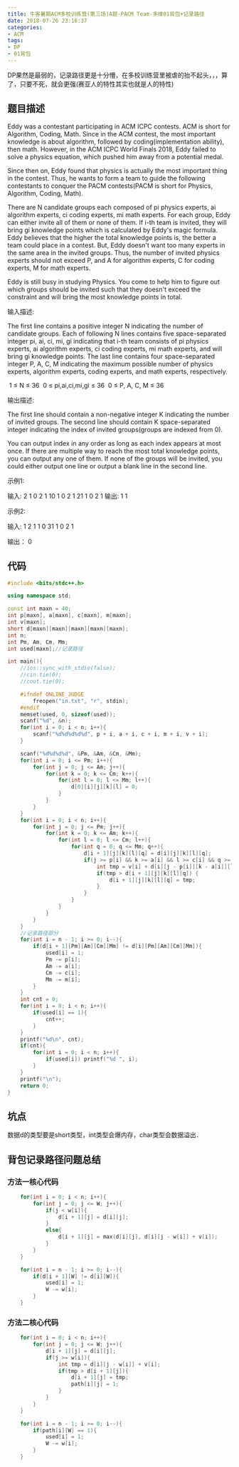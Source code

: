 ```yaml
---
title: 牛客暑期ACM多校训练营(第三场)A题-PACM Team-多维01背包+记录路径
date: 2018-07-26 23:16:37
categories:
- ACM
tags:
- DP
- 01背包
---
```

DP果然是最弱的，记录路径更是十分懵，在多校训练营里被虐的抬不起头，，，算了，只要不死，就会更强(赛亚人的特性其实也就是人的特性)

## 题目描述
Eddy was a contestant participating in ACM ICPC contests. ACM is short for Algorithm, Coding, Math. Since in the ACM contest, the most important knowledge is about algorithm, followed by coding(implementation ability), then math. However, in the ACM ICPC World Finals 2018, Eddy failed to solve a physics equation, which pushed him away from a potential medal.

Since then on, Eddy found that physics is actually the most important thing in the contest. Thus, he wants to form a team to guide the following contestants to conquer the PACM contests(PACM is short for Physics, Algorithm, Coding, Math). 
<!-- more -->
There are N candidate groups each composed of pi physics experts, ai algorithm experts, ci coding experts, mi math experts. For each group, Eddy can either invite all of them or none of them. If i-th team is invited, they will bring gi knowledge points which is calculated by Eddy's magic formula. Eddy believes that the higher the total knowledge points is, the better a team could place in a contest. But, Eddy doesn't want too many experts in the same area in the invited groups. Thus, the number of invited physics experts should not exceed P, and A for algorithm experts, C for coding experts, M for math experts.

Eddy is still busy in studying Physics. You come to help him to figure out which groups should be invited such that they doesn't exceed the constraint and will bring the most knowledge points in total.

输入描述:

The first line contains a positive integer N indicating the number of candidate groups.
Each of following N lines contains five space-separated integer pi, ai, ci, mi, gi indicating that i-th team consists of pi physics experts, ai algorithm experts, ci coding experts, mi math experts, and will bring gi knowledge points.
The last line contains four space-separated integer P, A, C, M indicating the maximum possible number of physics experts, algorithm experts, coding experts, and math experts, respectively.

 1 ≤ N ≤ 36
 0 ≤ pi,ai,ci,mi,gi ≤ 36
 0 ≤ P, A, C, M ≤ 36

输出描述:

The first line should contain a non-negative integer K indicating the number of invited groups.
The second line should contain K space-separated integer indicating the index of invited groups(groups are indexed from 0).

You can output index in any order as long as each index appears at most once. If there are multiple way to reach the most total knowledge points, you can output any one of them. If none of the groups will be invited, you could either output one line or output a blank line in the second line.

示例1:

输入:
2
1 0 2 1 10
1 0 2 1 21
1 0 2 1
输出:
1
1

示例2:

输入:
1
2 1 1 0 31
1 0 2 1

输出：
0

## 代码
``` C++
#include <bits/stdc++.h>

using namespace std;

const int maxn = 40;
int p[maxn], a[maxn], c[maxn], m[maxn];
int v[maxn];
short d[maxn][maxn][maxn][maxn][maxn];
int n;
int Pm, Am, Cm, Mm;
int used[maxn];//记录路径

int main(){
    //ios::sync_with_stdio(false);
    //cin.tie(0);
    //cout.tie(0);

    #ifndef ONLINE_JUDGE
        freopen("in.txt", "r", stdin);
    #endif
    memset(used, 0, sizeof(used));
    scanf("%d", &n);
    for(int i = 0; i < n; i++){
        scanf("%d%d%d%d%d", p + i, a + i, c + i, m + i, v + i);
    }

    scanf("%d%d%d%d", &Pm, &Am, &Cm, &Mm);
    for(int i = 0; i <= Pm; i++){
        for(int j = 0; j <= Am; j++){
            for(int k = 0; k <= Cm; k++){
                for(int l = 0; l <= Mm; l++){
                    d[0][i][j][k][l] = 0;
                }
            }
        }
    }
    for(int i = 0; i < n; i++){
        for(int j = 0; j <= Pm; j++){
            for(int k = 0; k <= Am; k++){
                for(int l = 0; l <= Cm; l++){
                    for(int q = 0; q <= Mm; q++){
                        d[i + 1][j][k][l][q] = d[i][j][k][l][q];
                        if(j >= p[i] && k >= a[i] && l >= c[i] && q >= m[i]){
                            int tmp = v[i] + d[i][j - p[i]][k - a[i]][l - c[i]][q - m[i]];
                            if(tmp > d[i + 1][j][k][l][q]) {
                                d[i + 1][j][k][l][q] = tmp;
                            }
                        }
                    }
                }
            }
        }
    }
    //记录路径部分
    for(int i = n - 1; i >= 0; i--){
        if(d[i + 1][Pm][Am][Cm][Mm] != d[i][Pm][Am][Cm][Mm]){
            used[i] = 1;
            Pm -= p[i];
            Am -= a[i];
            Cm -= c[i];
            Mm -= m[i];
        }
    }
    int cnt = 0;
    for(int i = 0; i < n; i++){
        if(used[i] == 1){
            cnt++;
        }
    }
    printf("%d\n", cnt);
    if(cnt){
        for(int i = 0; i < n; i++){
            if(used[i]) printf("%d ", i);
        }
    }
    printf("\n");
    return 0;
}
```
## 坑点
数据d的类型要是short类型，int类型会爆内存，char类型会数据溢出．

## 背包记录路径问题总结
### 方法一核心代码
``` C++
    for(int i = 0; i < n; i++){
        for(int j = 0; j <= W; j++){
            if(j < w[i]){
                d[i + 1][j] = d[i][j];
            }
            else{
                d[i + 1][j] = max(d[i][j], d[i][j - w[i]] + v[i]);
            }
        }
    }

    for(int i = n - 1; i >= 0; i--){
        if(d[i + 1][W] != d[i][W]){
            used[i] = 1;
            W -= w[i];
        }
    }
```
### 方法二核心代码
``` C++
    for(int i = 0; i < n; i++){
        for(int j = 0; j <= W; j++){
            d[i + 1][j] = d[i][j];
            if(j >= w[i]){
                int tmp = d[i][j - w[i]] + v[i];
                if(tmp > d[i + 1][j]){
                    d[i + 1][j] = tmp;
                    path[i][j] = 1;
                }
            }
        }
    }

    for(int i = n - 1; i >= 0; i--){
        if(path[i][W] == 1){
            used[i] = 1;
            W -= w[i];
        }
    }
```

